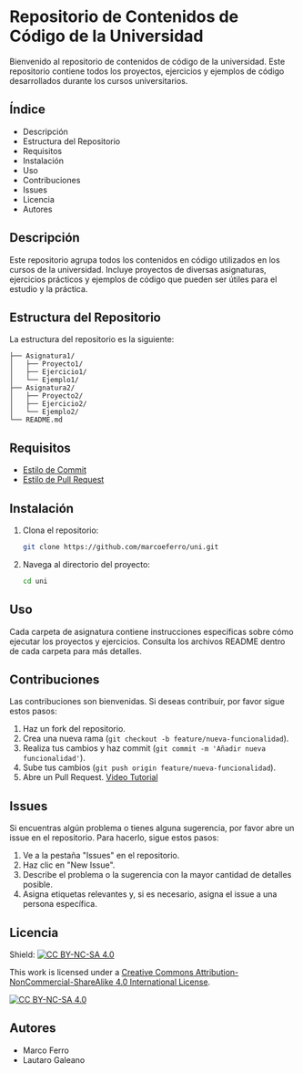 # Repositorio de Contenidos de Código de la Universidad

Bienvenido al repositorio de contenidos de código de la universidad. Este repositorio contiene todos los proyectos, ejercicios y ejemplos de código desarrollados durante los cursos universitarios.

## Índice

- Descripción
- Estructura del Repositorio
- Requisitos
- Instalación
- Uso
- Contribuciones
- Issues
- Licencia
- Autores

## Descripción

Este repositorio agrupa todos los contenidos en código utilizados en los cursos de la universidad. Incluye proyectos de diversas asignaturas, ejercicios prácticos y ejemplos de código que pueden ser útiles para el estudio y la práctica.

## Estructura del Repositorio

La estructura del repositorio es la siguiente:

````
├── Asignatura1/
│   ├── Proyecto1/
│   ├── Ejercicio1/
│   └── Ejemplo1/
├── Asignatura2/
│   ├── Proyecto2/
│   ├── Ejercicio2/
│   └── Ejemplo2/
└── README.md
````

## Requisitos

- [Estilo de Commit](https://www.conventionalcommits.org/en/v1.0.0/)
- [Estilo de Pull Request](https://docs.github.com/en/pull-requests/collaborating-with-pull-requests/getting-started/best-practices-for-pull-requests)

## Instalación

1. Clona el repositorio:
    ```bash
    git clone https://github.com/marcoeferro/uni.git
    ```
2. Navega al directorio del proyecto:
    ```bash
    cd uni
    ```

## Uso

Cada carpeta de asignatura contiene instrucciones específicas sobre cómo ejecutar los proyectos y ejercicios. Consulta los archivos README dentro de cada carpeta para más detalles.

## Contribuciones

Las contribuciones son bienvenidas. Si deseas contribuir, por favor sigue estos pasos:

1. Haz un fork del repositorio.
2. Crea una nueva rama (`git checkout -b feature/nueva-funcionalidad`).
3. Realiza tus cambios y haz commit (`git commit -m 'Añadir nueva funcionalidad'`).
4. Sube tus cambios (`git push origin feature/nueva-funcionalidad`).
5. Abre un Pull Request. [Video Tutorial](https://youtu.be/BPns9r76vSI)

## Issues

Si encuentras algún problema o tienes alguna sugerencia, por favor abre un issue en el repositorio. Para hacerlo, sigue estos pasos:

1. Ve a la pestaña "Issues" en el repositorio.
2. Haz clic en "New Issue".
3. Describe el problema o la sugerencia con la mayor cantidad de detalles posible.
4. Asigna etiquetas relevantes y, si es necesario, asigna el issue a una persona específica.

## Licencia

Shield: [![CC BY-NC-SA 4.0][cc-by-nc-sa-shield]][cc-by-nc-sa]

This work is licensed under a
[Creative Commons Attribution-NonCommercial-ShareAlike 4.0 International License][cc-by-nc-sa].

[![CC BY-NC-SA 4.0][cc-by-nc-sa-image]][cc-by-nc-sa]

[cc-by-nc-sa]: http://creativecommons.org/licenses/by-nc-sa/4.0/
[cc-by-nc-sa-image]: https://licensebuttons.net/l/by-nc-sa/4.0/88x31.png
[cc-by-nc-sa-shield]: https://img.shields.io/badge/License-CC%20BY--NC--SA%204.0-lightgrey.svg

## Autores

- Marco Ferro
- Lautaro Galeano
